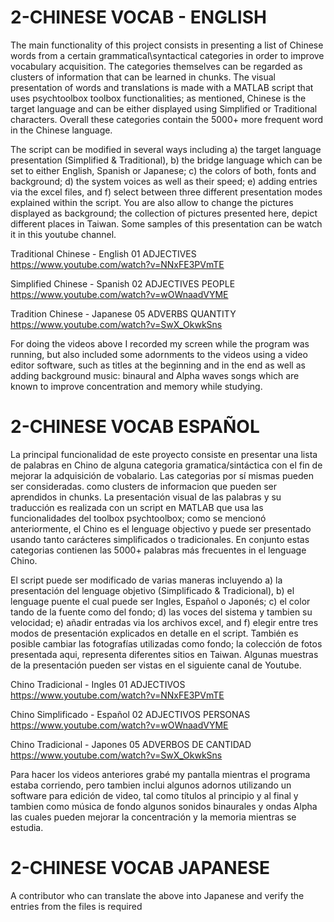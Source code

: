 
# 2-CHINESE VOCAB - ENGLISH

 The main functionality of this project consists in presenting a list of Chinese words from a certain grammatical\syntactical categories in order to improve vocabulary acquisition. The categories themselves can be regarded as clusters of information that can be learned in chunks. The visual presentation of words and translations is made with a MATLAB script that uses psychtoolbox toolbox functionalities; as mentioned, Chinese is the target language and can be either displayed using Simplified or Traditional characters. Overall these categories contain the 5000+ more frequent word in the Chinese language. 
 
 The script can be modified in several ways including a) the target language presentation (Simplified & Traditional), b) the bridge language which can be set to either English, Spanish or Japanese; c) the colors of both, fonts and background; d) the system voices as well as their speed; e) adding entries via the excel files, and f) select between three different presentation modes explained within the script. You are also allow to change the pictures displayed as background; the collection of pictures presented here, depict different places in Taiwan. Some samples of this presentation can be watch it in this youtube channel.
 
 Traditional Chinese - English
01 ADJECTIVES
https://www.youtube.com/watch?v=NNxFE3PVmTE

 Simplified Chinese - Spanish
02 ADJECTIVES PEOPLE
https://www.youtube.com/watch?v=wOWnaadVYME

 Tradition Chinese - Japanese
05 ADVERBS QUANTITY
https://www.youtube.com/watch?v=SwX_OkwkSns
 
 For doing the videos above I recorded my screen while the program was running, but also included some adornments to the videos using a video editor software, such as titles at the beginning and in the end as well as adding background music: binaural and Alpha waves songs which are known to improve concentration and memory while studying.


# 2-CHINESE VOCAB ESPAÑOL

 La principal funcionalidad de este proyecto consiste en presentar una lista de palabras en Chino de alguna categoria gramatica/sintáctica con el fin de mejorar la adquisición de vobalario. Las categorias por sí mismas pueden ser consideradas. como clusters de informacion que pueden ser aprendidos in chunks. La presentación visual de las palabras y su traducción es realizada con un script en MATLAB que usa las funcionalidades del toolbox psychtoolbox; como se mencionó anteriormente, el Chino es el lenguage objectivo y puede ser presentado usando tanto carácteres simplificados o tradicionales. En conjunto estas categorias contienen las 5000+ palabras más frecuentes in el lenguage Chino.
 
 El script puede ser modificado de varias maneras incluyendo a) la presentación del lenguage objetivo (Simplificado & Tradicional), b) el lenguage puente el cual puede ser Ingles, Español o Japonés; c) el color tando de la fuente como del fondo; d) las voces del sistema y tambien su velocidad; e) añadir entradas via los archivos excel, and f) elegir entre tres modos de presentación explicados en detalle en el script. También es posible cambiar las fotografías utilizadas como fondo; la colección de fotos presentada aqui, representa diferentes sitios en Taiwan. Algunas muestras de la presentación pueden ser vistas en el siguiente canal de Youtube.
 
 Chino Tradicional - Ingles
01 ADJECTIVOS
https://www.youtube.com/watch?v=NNxFE3PVmTE

 Chino Simplificado - Español
02 ADJECTIVOS PERSONAS
https://www.youtube.com/watch?v=wOWnaadVYME

 Chino Tradicional - Japones
05 ADVERBOS DE CANTIDAD
https://www.youtube.com/watch?v=SwX_OkwkSns
 
 Para hacer los videos anteriores grabé my pantalla mientras el programa estaba corriendo, pero tambien inclui algunos adornos utilizando un software para edición de video, tal como títulos al principio y al final y tambien como música de fondo algunos sonidos binaurales y ondas Alpha las cuales pueden mejorar la concentración y la memoria mientras se estudia.

# 2-CHINESE VOCAB JAPANESE

A contributor who can translate the above into Japanese and verify the entries from the files is required
